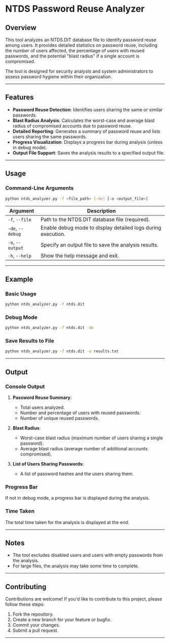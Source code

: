 # NTDS Password Reuse Analyzer

## Overview
This tool analyzes an NTDS.DIT database file to identify password reuse among users. It provides detailed statistics on password reuse, including the number of users affected, the percentage of users with reused passwords, and the potential "blast radius" if a single account is compromised.

The tool is designed for security analysts and system administrators to assess password hygiene within their organization.

---

## Features
- **Password Reuse Detection**: Identifies users sharing the same or similar passwords.
- **Blast Radius Analysis**: Calculates the worst-case and average blast radius of compromised accounts due to password reuse.
- **Detailed Reporting**: Generates a summary of password reuse and lists users sharing the same passwords.
- **Progress Visualization**: Displays a progress bar during analysis (unless in debug mode).
- **Output File Support**: Saves the analysis results to a specified output file.

---

## Usage

### Command-Line Arguments
```bash
python ntds_analyzer.py -f <file_path> [-de] [-o <output_file>]
```

| Argument | Description |
|----------|-------------|
| `-f`, `--file` | Path to the NTDS.DIT database file (required). |
| `-de`, `--debug` | Enable debug mode to display detailed logs during execution. |
| `-o`, `--output` | Specify an output file to save the analysis results. |
| `-h`, `--help` | Show the help message and exit. |

---

## Example

### Basic Usage
```bash
python ntds_analyzer.py -f ntds.dit
```

### Debug Mode
```bash
python ntds_analyzer.py -f ntds.dit -de
```

### Save Results to File
```bash
python ntds_analyzer.py -f ntds.dit -o results.txt
```

---

## Output

### Console Output
1. **Password Reuse Summary**:
   - Total users analyzed.
   - Number and percentage of users with reused passwords.
   - Number of unique reused passwords.

2. **Blast Radius**:
   - Worst-case blast radius (maximum number of users sharing a single password).
   - Average blast radius (average number of additional accounts compromised).

3. **List of Users Sharing Passwords**:
   - A list of password hashes and the users sharing them.

### Progress Bar
If not in debug mode, a progress bar is displayed during the analysis.

### Time Taken
The total time taken for the analysis is displayed at the end.

---

## Notes
- The tool excludes disabled users and users with empty passwords from the analysis.
- For large files, the analysis may take some time to complete.

---

## Contributing
Contributions are welcome! If you'd like to contribute to this project, please follow these steps:
1. Fork the repository.
2. Create a new branch for your feature or bugfix.
3. Commit your changes.
4. Submit a pull request.

---
